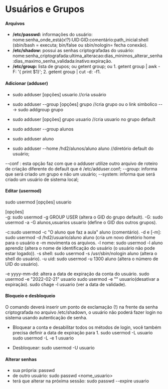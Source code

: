 # Usuários e Grupos

#### Arquivos
 - **/etc/passwd:** informações do usuário:
   nome:senha_onde_está(x!?):UID:GID:comentário:path_inicial:shell (sbin/bash = executa; bin/false ou sbin/nologin= fecha conexão).
 - **/etc/shadow:** possui as senhas criptografadas do usuário:
   nome:senha_criptografada:ultima_alteracao:dias_minimos_alterar_senha:dias_maximo_senha_validada:inativo:expiração.
 - **/etc/group:** lista de grupos; ou getent group; ou 1. getent group | awk -F: '{ print $1}'; 2. getent group | cut -d: -f1.

#### Adicionar (adduser)
 - sudo adduser [opções] usuario		//cria usuário
 - sudo adduser --group [opções] grupo 		//cria grupo ou o link simbolico ---> sudo addgroup grupo
 - sudo adduser [opções] grupo usuario          //cria usuario no grupo default

 - sudo adduser --group alunos
 - sudo adduser aluno
 - sudo adduser --home /hd2/alunos/aluno aluno //diretório default do usuário;

--conf <caminho do arquivo>: esta opção faz com que o adduser utilize outro arquivo de roteiro de criação diferente do default que é /etc/adduser.conf;
--group: informa que será criado um grupo e não um usuário;
--system: informa que será criado um usuário de sistema local;


#### Editar (usermod)
  sudo usermod [opções] usuario

[opções]    
   -g: sudo usermod -g GROUP USER (altera o GID do grupo default).
   -G: sudo usermod -a -G alunos,usuarios usuario (define o GID dos outros grupos).

   -c:sudo usermod -c "O aluno que faz a aula" aluno (comentário).
   -d e [-m]: sudo usermod -d /hd2/usuario/aluno aluno (cria um novo diretório home para o usuário e -m movimenta os arquivos.
   -l nome: sudo usermod -l aluno aprendiz (altera o nome de identificação do usuário (o usuário não pode estar logado)).
   -s shell: sudo usermod -s /usr/sbin/nologin aluno (altera o shell do usuário).
   -u uid: sudo usermod -u 1300 aluno (altera o número de UID do usuário).

   -e yyyy-mm-dd: altera a data de expiração da conta do usuário.
    sudo usermod -e "2022-02-21" usuario
    sudo usermod -e "" usuario(desativar a expiração).
    sudo chage -l usuario (ver a data de validade).

#### Bloqueio e desbloqueio
O comando deverá inserir um ponto de exclamação (!) na frente da senha criptografada no arquivo /etc/shadown, o usuário não poderá fazer login no sistema usando autenticação de senha.

 - Bloquear a conta e desabilitar todos os métodos de login, você também precisa definir a data de expiração para 1.
   sudo usermod -L usuario
   sudo usermod -L -e 1 usuario

 - Desbloquear: sudo usermod -U usuario

#### Alterar senhas
 - sua própria: passwd
 - de outro usuário: sudo passwd <nome_usuario>
 - terá que alterar na próxima sessão: sudo passwd --expire usuario



